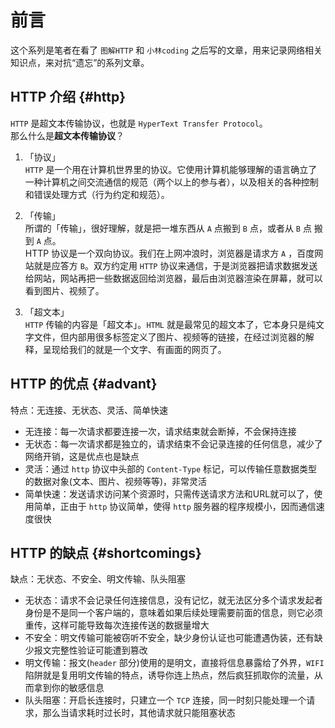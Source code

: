 # 前言
这个系列是笔者在看了 `图解HTTP` 和 `小林coding` 之后写的文章，用来记录网络相关知识点，来对抗“遗忘”的系列文章。
## HTTP 介绍 {#http}
`HTTP` 是超文本传输协议，也就是 `HyperText Transfer Protocol`。  
那么什么是**超文本传输协议**？  

1. 「协议」  
`HTTP` 是一个用在计算机世界里的协议。它使用计算机能够理解的语言确立了一种计算机之间交流通信的规范（两个以上的参与者），以及相关的各种控制和错误处理方式（行为约定和规范）。 

2. 「传输」  
所谓的「传输」，很好理解，就是把一堆东西从 `A` 点搬到 `B` 点，或者从 `B` 点 搬到 `A` 点。  
HTTP 协议是一个双向协议。我们在上网冲浪时，浏览器是请求方 `A` ，百度网站就是应答方 `B`。双方约定用 `HTTP` 协议来通信，于是浏览器把请求数据发送给网站，网站再把一些数据返回给浏览器，最后由浏览器渲染在屏幕，就可以看到图片、视频了。  

3. 「超文本」  
`HTTP` 传输的内容是「超文本」。`HTML` 就是最常见的超文本了，它本身只是纯文字文件，但内部用很多标签定义了图片、视频等的链接，在经过浏览器的解释，呈现给我们的就是一个文字、有画面的网页了。

## HTTP 的优点 {#advant}
特点：无连接、无状态、灵活、简单快速

- 无连接：每一次请求都要连接一次，请求结束就会断掉，不会保持连接  
- 无状态：每一次请求都是独立的，请求结束不会记录连接的任何信息，减少了网络开销，这是优点也是缺点  
- 灵活：通过 `http` 协议中头部的 `Content-Type` 标记，可以传输任意数据类型的数据对象(文本、图片、视频等等)，非常灵活  
- 简单快速：发送请求访问某个资源时，只需传送请求方法和URL就可以了，使用简单，正由于 `http` 协议简单，使得 `http` 服务器的程序规模小，因而通信速度很快  

## HTTP 的缺点 {#shortcomings}
缺点：无状态、不安全、明文传输、队头阻塞  

- 无状态：请求不会记录任何连接信息，没有记忆，就无法区分多个请求发起者身份是不是同一个客户端的，意味着如果后续处理需要前面的信息，则它必须重传，这样可能导致每次连接传送的数据量增大  
- 不安全：明文传输可能被窃听不安全，缺少身份认证也可能遭遇伪装，还有缺少报文完整性验证可能遭到篡改  
- 明文传输：报文(`header` 部分)使用的是明文，直接将信息暴露给了外界，`WIFI` 陷阱就是复用明文传输的特点，诱导你连上热点，然后疯狂抓取你的流量，从而拿到你的敏感信息  
- 队头阻塞：开启长连接时，只建立一个 `TCP` 连接，同一时刻只能处理一个请求，那么当请求耗时过长时，其他请求就只能阻塞状态
